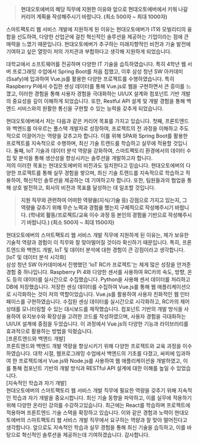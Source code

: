 > **현대오토에버의 해당 직무에 지원한 이유와 앞으로 현대오토에버에서 키워 나갈 커리어 계획을 작성해주시기 바랍니다. (최소 500자 ~ 최대 1000자)**

스마트팩토리 웹 서비스 개발에 지원하게 된 이유는 현대오토에버가 IT와 모빌리티의 융합을 선도하여, 다양한 산업군에 걸친 혁신적인 솔루션을 제공하는 기업이라는 점에 큰 매력을 느꼈기 때문입니다. 현대오토에버가 추구하는 미래지향적인 비전과 기술 발전에 기여하고 싶은 열망이 저의 가치관과 부합하다고 생각해 지원하게 되었습니다.

대학교에서 소프트웨어를 전공하며 다양한 IT 기술을 습득하였습니다. 특히 4학년 웹 서버 프로그래밍 수업에서 Spring Boot를 처음 접했고, 이후 삼성 청년 SW 아카데미(Ssafy)에 입과하여 Vue.js를 활용한 다양한 프로젝트를 수행하였습니다. 특히 Raspberry Pi에서 수집한 센싱 데이터를 통해 Vue.js로 웹을 구현하면서 큰 흥미를 느꼈고, 이러한 경험을 통해 사용자 경험을 극대화하는 UI/UX 설계와 컴포넌트 기반 개발의 중요성을 깊이 이해하게 되었습니다. 또한, Restful API 설계 및 개발 경험을 통해 백엔드 서비스와의 원활한 통신을 구현할 수 있는 능력을 갖추게 되었습니다.

현대오토에버에서 저는 다음과 같은 커리어 목표를 가지고 있습니다. 첫째, 프론트엔드와 백엔드를 아우르는 풀스택 개발자로 성장하여, 프로젝트의 전 과정을 이해하고 주도적으로 이끌어가는 역량을 갖추고자 합니다. 이를 위해 SPA와 Spring Boot를 활용한 프로젝트를 지속적으로 수행하며, 최신 기술 트렌드를 학습하고 실무에 적용할 것입니다. 둘째, IoT 기술과 데이터 분석 역량을 강화하여, 스마트팩토리 환경에서의 데이터 수집 및 분석을 통해 생산성을 향상시키는 솔루션을 개발하고자 합니다.  
저의 이러한 목표는 현대오토에버의 비전과도 일치한다고 믿습니다. 현대오토에버의 다양한 프로젝트를 통해 실무 경험을 쌓으며, 최신 기술 트렌드를 지속적으로 학습하고 적용하여, 혁신적인 솔루션을 제공하는 데 기여하고자 합니다. 또한, 팀원들과의 협업을 통해 상호 발전하고, 회사의 비전과 목표를 달성하는 데 일조할 것입니다.  

  

> **지원 직무와 관련하여 어떠한 역량을(지식/기술 등) 강점으로 가지고 있는지, 그 역량을 갖추기 위해 무슨 노력과 경험을 했는지 구체적으로 작성해주시기 바랍니다. (학내외 활동/프로젝트/교육 이수 과정 등 본인의 경험을 기반으로 작성해주시기 바랍니다.) (최소 500자 ~ 최대 1500자)**

현대오토에버의 스마트팩토리 웹 서비스 개발 직무에 지원하게 된 이유는, 제가 보유한 기술적 역량과 경험이 이 직무와 잘 맞아떨어질 것이라 확신하기 때문입니다. 특히, 프론트엔드와 백엔드 개발, IoT 및 데이터 분석에 대한 경험이 큰 강점이라고 생각합니다.  
[IoT 및 데이터 분석 시각화]  
삼성 청년 SW 아카데미에서 진행했던 'IoT RC카 프로젝트'는 제게 많은 성장을 안겨준 경험 중 하나입니다. Raspberry Pi 4와 다양한 센서를 사용하여 RC카의 속도, 방향, 온도 등의 데이터를 실시간으로 수집했습니다. Python을 사용해 센서 데이터를 처리하고 DB에 저장했습니다. 저장한 센싱 데이터를 수집하여 Vue.js를 통해 웹 애플리케이션으로 시각화하는 것이 저의 역할이었습니다. Vue.js를 활용하여 사용자 친화적인 웹 인터페이스를 구현하였습니다. 수집된 센싱 데이터를 실시간으로 시각화하고, RC카의 제어 상태를 모니터링할 수 있는 대시보드를 제작했습니다. 컴포넌트 기반의 개발 방식을 사용하여 유지보수와 확장성을 고려한 코드를 작성하였으며, 사용자 경험을 극대화하는 UI/UX 설계에 중점을 두었습니다. 이 과정에서 Vue.js의 다양한 기능과 라이브러리를 효과적으로 활용하는 방법을 익혔습니다.  
[프론트엔드와 백엔드 개발]  
프론트엔드와 백엔드 개발 역량을 향상시키기 위해 다양한 프로젝트와 교육 과정을 이수하였습니다. 대학 시절, 웹프로그래밍 수업에서 백엔드의 기초를 다졌고, 싸피에 입과하여 한 프로젝트에서 Vue.js와 Node.js를 사용하여 웹 애플리케이션을 개발하였고, 이를 통해 컴포넌트 기반의 개발 방식과 RESTful API 설계에 대한 이해를 높일 수 있었습니다.  
[지속적인 학습과 자기 개발]  
현대오토에버의 스마트팩토리 웹 서비스 개발 직무에 필요한 역량을 갖추기 위해 지속적인 학습과 자기 개발을 중요시합니다. 최신 기술 동향을 파악하고, 이를 실무에 적용하기 위해 다양한 온라인 강의를 수강하고있습니다. 최근에는 React를 학습하며 프로젝트에 적용하며 프론트엔드 기술 스택을 확장하고 있습니다. 이와 같은 경험과 노력이 현대오토에버의 스마트팩토리 웹 서비스 개발 직무에서 요구하는 역량과 잘 맞아 떨어진다고 생각합니다. 앞으로도 지속적인 학습과 실무 경험을 통해 최신 기술을 습득하고, 이를 바탕으로 혁신적인 솔루션을 제공하는데 기여하겠습니다. 감사합니다.